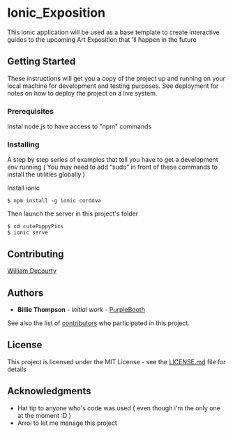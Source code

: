 # Ionic_Exposition

This Ionic application will be used as a base template to create interactive guides to the upcoming Art Exposition that 'll happen in the future

## Getting Started

These instructions will get you a copy of the project up and running on your local machine for development and testing purposes. See deployment for notes on how to deploy the project on a live system.

### Prerequisites

Instal node.js to have access to "npm" commands

### Installing

A step by step series of examples that tell you have to get a development env running ( You may need to add “sudo” in front of these commands to install the utilities globally )

Install ionic

```
$ npm install -g ionic cordova
```

Then launch the server in this project's folder

```
$ cd cutePuppyPics
$ ionic serve
```


## Contributing

[William Decourty](https://github.com/ZPredou)


## Authors

* **Billie Thompson** - *Initial work* - [PurpleBooth](https://github.com/PurpleBooth)

See also the list of [contributors](https://github.com/your/project/contributors) who participated in this project.

## License

This project is licensed under the MIT License - see the [LICENSE.md](LICENSE.md) file for details

## Acknowledgments

* Hat tip to anyone who's code was used ( even though i'm the only one at the moment :D )
* Arroi to let me manage this project
